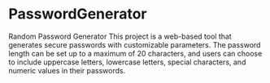 # PasswordGenerator
Random Password Generator This project is a web-based tool that generates secure passwords with customizable parameters. The password length can be set up to a maximum of 20 characters, and users can choose to include uppercase letters, lowercase letters, special characters, and numeric values in their passwords.
